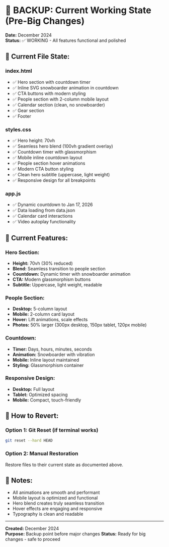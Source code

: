 # 🎯 BACKUP: Current Working State (Pre-Big Changes)

**Date:** December 2024  
**Status:** ✅ WORKING - All features functional and polished

## 📁 Current File State:

### **index.html**
- ✅ Hero section with countdown timer
- ✅ Inline SVG snowboarder animation in countdown
- ✅ CTA buttons with modern styling
- ✅ People section with 2-column mobile layout
- ✅ Calendar section (clean, no snowboarder)
- ✅ Gear section
- ✅ Footer

### **styles.css**
- ✅ Hero height: 70vh
- ✅ Seamless hero blend (100vh gradient overlay)
- ✅ Countdown timer with glassmorphism
- ✅ Mobile inline countdown layout
- ✅ People section hover animations
- ✅ Modern CTA button styling
- ✅ Clean hero subtitle (uppercase, light weight)
- ✅ Responsive design for all breakpoints

### **app.js**
- ✅ Dynamic countdown to Jan 17, 2026
- ✅ Data loading from data.json
- ✅ Calendar card interactions
- ✅ Video autoplay functionality

## 🎨 Current Features:

### **Hero Section:**
- **Height:** 70vh (30% reduced)
- **Blend:** Seamless transition to people section
- **Countdown:** Dynamic timer with snowboarder animation
- **CTA:** Modern glassmorphism buttons
- **Subtitle:** Uppercase, light weight, readable

### **People Section:**
- **Desktop:** 5-column layout
- **Mobile:** 2-column card layout
- **Hover:** Lift animations, scale effects
- **Photos:** 50% larger (300px desktop, 150px tablet, 120px mobile)

### **Countdown:**
- **Timer:** Days, hours, minutes, seconds
- **Animation:** Snowboarder with vibration
- **Mobile:** Inline layout maintained
- **Styling:** Glassmorphism container

### **Responsive Design:**
- **Desktop:** Full layout
- **Tablet:** Optimized spacing
- **Mobile:** Compact, touch-friendly

## 🔄 How to Revert:

### **Option 1: Git Reset (if terminal works)**
```bash
git reset --hard HEAD
```

### **Option 2: Manual Restoration**
Restore files to their current state as documented above.

## 📝 Notes:
- All animations are smooth and performant
- Mobile layout is optimized and functional
- Hero blend creates truly seamless transition
- Hover effects are engaging and responsive
- Typography is clean and readable

---
**Created:** December 2024  
**Purpose:** Backup point before major changes
**Status:** Ready for big changes - safe to proceed
